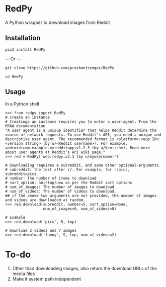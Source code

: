 # RedPy
A Python wrapper to download images from Reddit

## Installation

`pip3 install RedPy`

-- Or --

`git clone https://github.com/prashantsengar/RedPy`

`cd RedPy`


## Usage

In a Python shell

```
>>> from redpy import RedPy
# create an instance
# Creatinga an instance requires you to enter a user-agent. From the PRAW documentation
"A user agent is a unique identifier that helps Reddit determine the source of network requests. To use Reddit’s API, you need a unique and descriptive user agent. The recommended format is <platform>:<app ID>:<version string> (by u/<Reddit username>). For example, android:com.example.myredditapp:v1.2.3 (by u/kemitche). Read more about user agents at Reddit’s API wiki page."
>>> red = RedPy('web:redpy:v2.1 (by u/myusername)')

# Downloading requires a subreddit, and some other optional-arguments. 
# subreddit: the text after r/. For example, for r/pics, subreddit=pics
# number: The number of items to download
# sort_option: hot/top/new as per the Reddit sort options
# num_of_images: The number of images to download
# num_of_videos: The number of videos to download.
## if the above two arguments are not provided, the number of images and videos are downloaded at random.
>>> red.download(subreddit, number=5, sort_option=None,
                 num_of_images=0, num_of_videos=0)
                 
# Example
>>> red.download('pics', 5, top)

# Download 2 videos and 7 images
>>> red.download('funny', 9, top, num_of_videos=2)
```

# To-do
1. Other than downloading images, also return the download URLs of the media files
2. Make it system path independent
